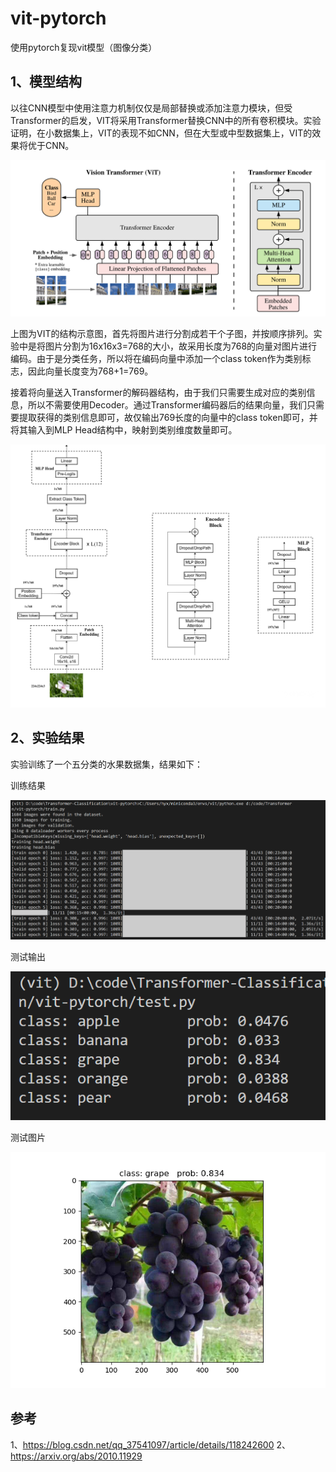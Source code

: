 # vit-pytorch
 使用pytorch复现vit模型（图像分类）

## 1、模型结构
以往CNN模型中使用注意力机制仅仅是局部替换或添加注意力模块，但受Transformer的启发，VIT将采用Transformer替换CNN中的所有卷积模块。实验证明，在小数据集上，VIT的表现不如CNN，但在大型或中型数据集上，VIT的效果将优于CNN。

![vit结构](./display/vit.png)

上图为VIT的结构示意图，首先将图片进行分割成若干个子图，并按顺序排列。实验中是将图片分割为16x16x3=768的大小，故采用长度为768的向量对图片进行编码。由于是分类任务，所以将在编码向量中添加一个class token作为类别标志，因此向量长度变为768+1=769。

接着将向量送入Transformer的解码器结构，由于我们只需要生成对应的类别信息，所以不需要使用Decoder。通过Transformer编码器后的结果向量，我们只需要提取获得的类别信息即可，故仅输出769长度的向量中的class token即可，并将其输入到MLP Head结构中，映射到类别维度数量即可。

![vit更详细结构](./display/vit2.png)

## 2、实验结果
实验训练了一个五分类的水果数据集，结果如下：

训练结果

![训练结果](./display/train_res.png)

测试输出

![测试结果](./display/test.png)

测试图片

![测试图片](./test_result.png)

## 参考
1、https://blog.csdn.net/qq_37541097/article/details/118242600
2、https://arxiv.org/abs/2010.11929